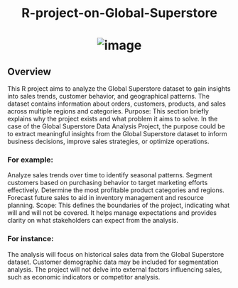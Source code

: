 # <p align="center"> R-project-on-Global-Superstore </p>

# <p align="center"> ![image](https://github.com/manojgaikwad13/R-project-on-Global-Superstore/assets/96239993/b859c143-2f02-4c9a-8524-6fe872627f28) </p>

## Overview 
This R project aims to analyze the Global Superstore dataset to gain insights into sales trends, customer behavior, and geographical patterns. The dataset contains information about orders, customers, products, and sales across multiple regions and categories.
Purpose: 
This section briefly explains why the project exists and what problem it aims to solve. In the case of the Global Superstore Data Analysis Project, the purpose could be to extract meaningful insights from the Global Superstore dataset to inform business decisions, improve sales strategies, or optimize operations.

### For example:

Analyze sales trends over time to identify seasonal patterns.
Segment customers based on purchasing behavior to target marketing efforts effectively.
Determine the most profitable product categories and regions.
Forecast future sales to aid in inventory management and resource planning.
Scope: This defines the boundaries of the project, indicating what will and will not be covered. It helps manage expectations and provides clarity on what stakeholders can expect from the analysis. 

### For instance:

The analysis will focus on historical sales data from the Global Superstore dataset.
Customer demographic data may be included for segmentation analysis.
The project will not delve into external factors influencing sales, such as economic indicators or competitor analysis.
